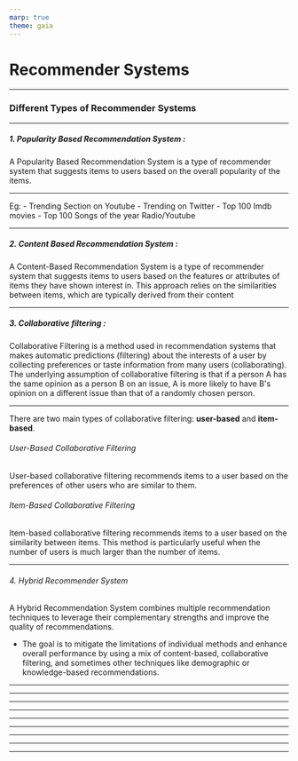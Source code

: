 ```yaml
---
marp: true
theme: gaia
---
```


# Recommender Systems

---

<!-- _class: lead -->

### Different Types of Recommender Systems 

---

##### 1. Popularity Based Recommendation System : 

A Popularity Based Recommendation System is a type of recommender system that suggests items to users based on the overall popularity of the items. 

---

Eg: - Trending Section on Youtube 
    - Trending on Twitter 
    - Top 100 Imdb movies 
    - Top 100 Songs of the year Radio/Youtube

---

##### 2. Content Based Recommendation System : 

A Content-Based Recommendation System is a type of recommender system that suggests items to users based on the features or attributes of items they have shown interest in. This approach relies on the similarities between items, which are typically derived from their content

---

##### 3. Collaborative filtering : 


Collaborative Filtering is a method used in recommendation systems that makes automatic predictions (filtering) about the interests of a user by collecting preferences or taste information from many users (collaborating). The underlying assumption of collaborative filtering is that if a person A has the same opinion as a person B on an issue, A is more likely to have B's opinion on a different issue than that of a randomly chosen person.

---

There are two main types of collaborative filtering: **user-based** and **item-based**.

###### User-Based Collaborative Filtering

User-based collaborative filtering recommends items to a user based on the preferences of other users who are similar to them.

###### Item-Based Collaborative Filtering

Item-based collaborative filtering recommends items to a user based on the similarity between items. This method is particularly useful when the number of users is much larger than the number of items.


---

###### 4. Hybrid Recommender System 

A Hybrid Recommendation System combines multiple recommendation techniques to leverage their complementary strengths and improve the quality of recommendations. 

- The goal is to mitigate the limitations of individual methods and enhance overall performance by using a mix of content-based, collaborative filtering, and sometimes other techniques like demographic or knowledge-based recommendations.

---





---



---



---



---



---



---



---



---